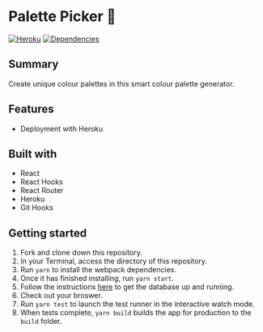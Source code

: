# Palette Picker :art:

[![Heroku](https://heroku-shields.herokuapp.com/palette-picker-josephgattuso)](https://palette-picker-josephgattuso.herokuapp.com) [![Dependencies](https://img.shields.io/david/josephgattuso/palette-picker?style=flat)](https://palette-picker-josephgattuso.herokuapp.com)

## Summary

Create unique colour palettes in this smart colour palette generator.

## Features

<!-- - Server-side testing -->
<!-- - Further understanding of complete CRUD endpoints -->
<!-- - Multiple environments: -->
<!-- - Testing -->
<!-- - Making use of automatic continuous integration with TravisCI -->

- Deployment with Heroku

## Built with

- React
- React Hooks
- React Router
- Heroku
- Git Hooks
  <!-- - PostgreSQL -->
  <!-- - Nodejs -->
  <!-- - Express -->
  <!-- - Jest & Enzyme -->
  <!-- - Travis CI -->

## Getting started

1. Fork and clone down this repository.
2. In your Terminal, access the directory of this repository.
3. Run `yarn` to install the webpack dependencies.
4. Once it has finished installing, run `yarn start`.
5. Follow the instructions [here](https://github.com/turingschool-examples/favorites-tracker-api) to get the database up and running.
6. Check out your broswer.
7. Run `yarn test` to launch the test runner in the interactive watch mode.
8. When tests complete, `yarn build` builds the app for production to the `build` folder.
